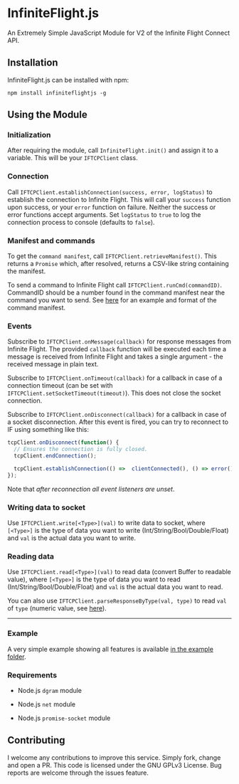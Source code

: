
# InfiniteFlight.js

An Extremely Simple JavaScript Module for V2 of the Infinite Flight Connect API.

## Installation

InfiniteFlight.js can be installed with npm:

```
npm install infiniteflightjs -g
```

## Using the Module  

### Initialization

After requiring the module, call `InfiniteFlight.init()` and assign it to a variable. This will be your `IFTCPClient` class.

### Connection

Call  `IFTCPClient.establishConnection(success, error, logStatus)` to establish the connection to Infinite Flight. This will call your `success` function upon success, or your `error` function on failure. Neither the success or error functions accept arguments. Set `logStatus` to `true` to log the connection process to console (defaults to `false`).

### Manifest and commands

To get the `command manifest`, call `IFTCPClient.retrieveManifest()`. This returns a `Promise` which, after resolved, returns a CSV-like string containing the manifest.

To send a command to Infinite Flight call `IFTCPClient.runCmd(commandID)`. CommandID should be a number found in the command manifest near the command you want to send. See [here](https://github.com/flyingdevelopmentstudio/infiniteflight-api#simulator-states) for an example and format of the command manifest.

### Events

Subscribe to `IFTCPClient.onMessage(callback)` for response messages from Infinite Flight. The provided `callback` function will be executed each time a message is received from Infinite Flight and takes a single argument - the received message in plain text.

Subscribe to `IFTCPClient.onTimeout(callback)` for a callback in case of a connection timeout (can be set with `IFTCPClient.setSocketTimeout(timeout)`). This does not close the socket connection.

Subscribe to `IFTCPClient.onDisconnect(callback)` for a callback in case of a socket disconnection.  After this event is fired, you can try to reconnect to IF using something like this:
```javascript
tcpClient.onDisconnect(function() {
  // Ensures the connection is fully closed.
  tcpClient.endConnection();

  tcpClient.establishConnection(() =>  clientConnected(), () => error(), true);
});
```
Note that *after reconnection all event listeners are unset*.

### Writing data to socket

Use `IFTCPClient.write[<Type>](val)` to write data to socket, where `[<Type>]` is the type of data you want to write (Int/String/Bool/Double/Float) and `val` is the actual data you want to write.

### Reading data

Use `IFTCPClient.read[<Type>](val)` to read data (convert Buffer to readable value), where `[<Type>]` is the type of data you want to read (Int/String/Bool/Double/Float) and `val` is the actual data you want to read.

You can also use `IFTCPClient.parseResponseByType(val, type)` to read `val` of `type` (numeric value, see [here](https://github.com/flyingdevelopmentstudio/infiniteflight-api#obtaining-the-manifest)).

---

### Example

A very simple example showing all features is available [in the example folder](https://github.com/Velocity23/InfiniteFlight.js/blob/v2/example/IFJS_Example.js).

### Requirements

- Node.js `dgram` module

- Node.js `net` module

- Node.js `promise-socket` module

## Contributing

I welcome any contributions to improve this service. Simply fork, change and open a PR. This code is licensed under the GNU GPLv3 License. Bug reports are welcome through the issues feature.
